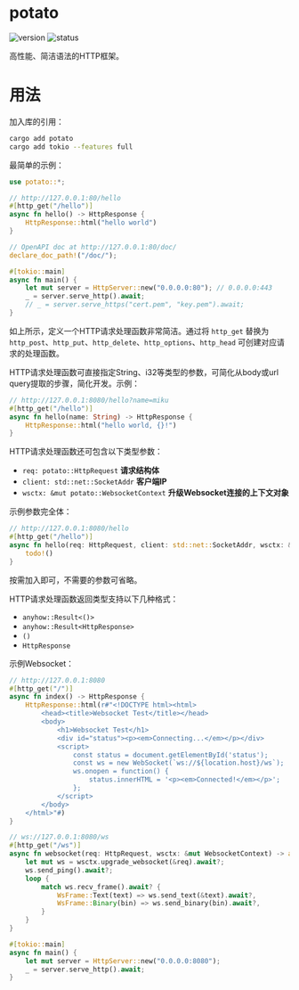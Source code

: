 # potato

![version](https://img.shields.io/badge/dynamic/toml?url=https%3A%2F%2Fraw.githubusercontent.com%2Ffawdlstty%2Fpotato%2Fmain%2F/potato/Cargo.toml&query=package.version&label=version)
![status](https://img.shields.io/github/actions/workflow/status/fawdlstty/potato/rust.yml)

高性能、简洁语法的HTTP框架。

# 用法

加入库的引用：

```sh
cargo add potato
cargo add tokio --features full
```

最简单的示例：

```rust
use potato::*;

// http://127.0.0.1:80/hello
#[http_get("/hello")]
async fn hello() -> HttpResponse {
    HttpResponse::html("hello world")
}

// OpenAPI doc at http://127.0.0.1:80/doc/
declare_doc_path!("/doc/");

#[tokio::main]
async fn main() {
    let mut server = HttpServer::new("0.0.0.0:80"); // 0.0.0.0:443
    _ = server.serve_http().await;
    // _ = server.serve_https("cert.pem", "key.pem").await;
}
```

如上所示，定义一个HTTP请求处理函数非常简洁。通过将 `http_get` 替换为 `http_post`、`http_put`、`http_delete`、`http_options`、`http_head` 可创建对应请求的处理函数。

HTTP请求处理函数可直接指定String、i32等类型的参数，可简化从body或url query提取的步骤，简化开发。示例：

```rust
// http://127.0.0.1:8080/hello?name=miku
#[http_get("/hello")]
async fn hello(name: String) -> HttpResponse {
    HttpResponse::html("hello world, {}!")
}
```

HTTP请求处理函数还可包含以下类型参数：

- `req: potato::HttpRequest` **请求结构体**
- `client: std::net::SocketAddr` **客户端IP**
- `wsctx: &mut potato::WebsocketContext` **升级Websocket连接的上下文对象**

示例参数完全体：

```rust
// http://127.0.0.1:8080/hello
#[http_get("/hello")]
async fn hello(req: HttpRequest, client: std::net::SocketAddr, wsctx: &mut WebsocketContext) -> HttpResponse {
    todo!()
}
```

按需加入即可，不需要的参数可省略。

HTTP请求处理函数返回类型支持以下几种格式：

- `anyhow::Result<()>`
- `anyhow::Result<HttpResponse>`
- `()`
- `HttpResponse`

示例Websocket：

```rust
// http://127.0.0.1:8080
#[http_get("/")]
async fn index() -> HttpResponse {
    HttpResponse::html(r#"<!DOCTYPE html><html>
        <head><title>Websocket Test</title></head>
        <body>
            <h1>Websocket Test</h1>
            <div id="status"><p><em>Connecting...</em></p></div>
            <script>
                const status = document.getElementById('status');
                const ws = new WebSocket(`ws://${location.host}/ws`);
                ws.onopen = function() {
                    status.innerHTML = '<p><em>Connected!</em></p>';
                };
            </script>
        </body>
    </html>"#)
}

// ws://127.0.0.1:8080/ws
#[http_get("/ws")]
async fn websocket(req: HttpRequest, wsctx: &mut WebsocketContext) -> anyhow::Result<()> {
    let mut ws = wsctx.upgrade_websocket(&req).await?;
    ws.send_ping().await?;
    loop {
        match ws.recv_frame().await? {
            WsFrame::Text(text) => ws.send_text(&text).await?,
            WsFrame::Binary(bin) => ws.send_binary(bin).await?,
        }
    }
}

#[tokio::main]
async fn main() {
    let mut server = HttpServer::new("0.0.0.0:8080");
    _ = server.serve_http().await;
}
```

<!--
# TODO

- static path security
- file for download
- openapi
- doc
- server session
- middleware
- http client
- cookie
- chunked
- CORS
-->

